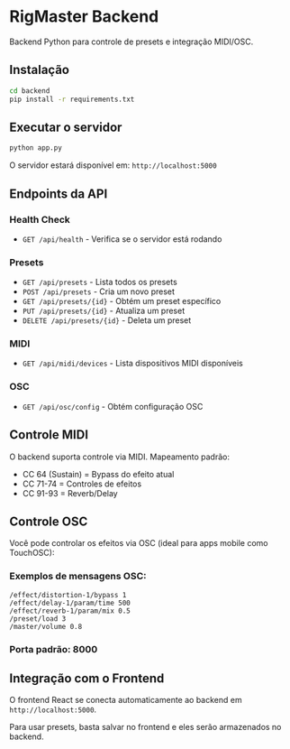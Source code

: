 # RigMaster Backend

Backend Python para controle de presets e integração MIDI/OSC.

## Instalação

```bash
cd backend
pip install -r requirements.txt
```

## Executar o servidor

```bash
python app.py
```

O servidor estará disponível em: `http://localhost:5000`

## Endpoints da API

### Health Check
- `GET /api/health` - Verifica se o servidor está rodando

### Presets
- `GET /api/presets` - Lista todos os presets
- `POST /api/presets` - Cria um novo preset
- `GET /api/presets/{id}` - Obtém um preset específico
- `PUT /api/presets/{id}` - Atualiza um preset
- `DELETE /api/presets/{id}` - Deleta um preset

### MIDI
- `GET /api/midi/devices` - Lista dispositivos MIDI disponíveis

### OSC
- `GET /api/osc/config` - Obtém configuração OSC

## Controle MIDI

O backend suporta controle via MIDI. Mapeamento padrão:
- CC 64 (Sustain) = Bypass do efeito atual
- CC 71-74 = Controles de efeitos
- CC 91-93 = Reverb/Delay

## Controle OSC

Você pode controlar os efeitos via OSC (ideal para apps mobile como TouchOSC):

### Exemplos de mensagens OSC:
```
/effect/distortion-1/bypass 1
/effect/delay-1/param/time 500
/effect/reverb-1/param/mix 0.5
/preset/load 3
/master/volume 0.8
```

### Porta padrão: 8000

## Integração com o Frontend

O frontend React se conecta automaticamente ao backend em `http://localhost:5000`.

Para usar presets, basta salvar no frontend e eles serão armazenados no backend.

